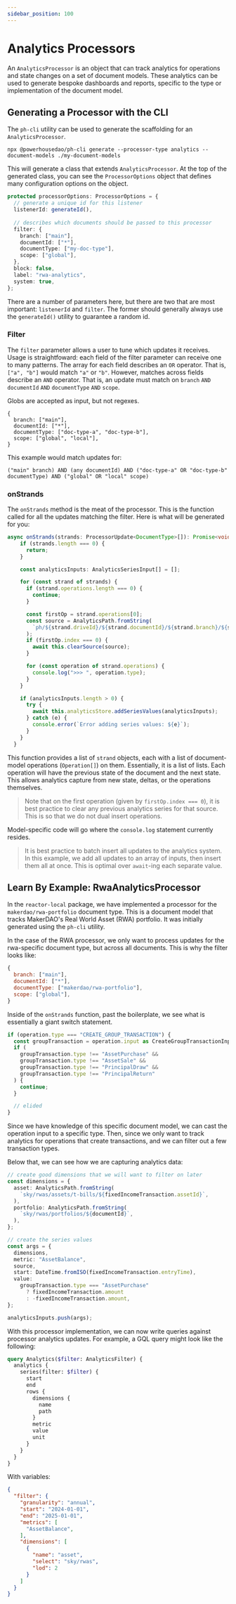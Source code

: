 ```yaml
---
sidebar_position: 100
---
```


# Analytics Processors

An `AnalyticsProcessor` is an object that can track analytics for operations and state changes on a set of document models. These analytics can be used to generate bespoke dashboards and reports, specific to the type or implementation of the document model.

## Generating a Processor with the CLI

The `ph-cli` utility can be used to generate the scaffolding for an `AnalyticsProcessor`.

```
npx @powerhousedao/ph-cli generate --processor-type analytics --document-models ./my-document-models
```

This will generate a class that extends `AnalyticsProcessor`. At the top of the generated class, you can see the `ProcessorOptions` object that defines many configuration options on the object.

```typescript
protected processorOptions: ProcessorOptions = {
  // generate a unique id for this listener
  listenerId: generateId(),
  
  // describes which documents should be passed to this processor
  filter: {
    branch: ["main"],
    documentId: ["*"],
    documentType: ["my-doc-type"],
    scope: ["global"],
  },
  block: false,
  label: "rwa-analytics",
  system: true,
};
```

There are a number of parameters here, but there are two that are most important: `listenerId` and `filter`. The former should generally always use the `generateId()` utility to guarantee a random id.

### Filter

The `filter` parameter allows a user to tune which updates it receives. Usage is straightfoward: each field of the filter parameter can receive one to many patterns. The array for each field describes an `OR` operator. That is, `["a", "b"]` would match `"a"` or `"b"`. However, matches across fields describe an `AND` operator. That is, an update must match on `branch` `AND` `documentId` `AND` `documentType` `AND` `scope`.

Globs are accepted as input, but not regexes.

```
{
  branch: ["main"],
  documentId: ["*"],
  documentType: ["doc-type-a", "doc-type-b"],
  scope: ["global", "local"],
}
```

This example would match updates for:

```
("main" branch) AND (any documentId) AND ("doc-type-a" OR "doc-type-b" documentType) AND ("global" OR "local" scope)
```

### onStrands

The `onStrands` method is the meat of the processor. This is the function called for all the updates matching the filter. Here is what will be generated for you:

```typescript
async onStrands(strands: ProcessorUpdate<DocumentType>[]): Promise<void> {
    if (strands.length === 0) {
      return;
    }

    const analyticsInputs: AnalyticsSeriesInput[] = [];

    for (const strand of strands) {
      if (strand.operations.length === 0) {
        continue;
      }

      const firstOp = strand.operations[0];
      const source = AnalyticsPath.fromString(
        `ph/${strand.driveId}/${strand.documentId}/${strand.branch}/${strand.scope}`,
      );
      if (firstOp.index === 0) {
        await this.clearSource(source);
      }

      for (const operation of strand.operations) {
        console.log(">>> ", operation.type);
      }
    }

    if (analyticsInputs.length > 0) {
      try {
        await this.analyticsStore.addSeriesValues(analyticsInputs);
      } catch (e) {
        console.error(`Error adding series values: ${e}`);
      }
    }
  }
```

This function provides a list of `strand` objects, each with a list of document-model operations (`Operation[]`) on them. Essentially, it is a list of lists. Each operation will have the previous state of the document and the next state. This allows analytics capture from new state, deltas, or the operations themselves.

> Note that on the first operation (given by `firstOp.index === 0`), it is best practice to clear any previous analytics series for that source. This is so that we do not dual insert operations.

Model-specific code will go where the `console.log` statement currently resides.

> It is best practice to batch insert all updates to the analytics system. In this example, we add all updates to an array of inputs, then insert them all at once. This is optimal over `await`-ing each separate value.

## Learn By Example: RwaAnalyticsProcessor

In the `reactor-local` package, we have implemented a processor for the `makerdao/rwa-portfolio` document type. This is a document model that tracks MakerDAO's Real World Asset (RWA) portfolio. It was initially generated using the `ph-cli` utility.

In the case of the RWA processor, we only want to process updates for the rwa-specific document type, but across all documents. This is why the filter looks like:

```js
{
  branch: ["main"],
  documentId: ["*"],
  documentType: ["makerdao/rwa-portfolio"],
  scope: ["global"],
}
```

Inside of the `onStrands` function, past the boilerplate, we see what is essentially a giant switch statement.

```typescript
if (operation.type === "CREATE_GROUP_TRANSACTION") {
  const groupTransaction = operation.input as CreateGroupTransactionInput;
  if (
    groupTransaction.type !== "AssetPurchase" &&
    groupTransaction.type !== "AssetSale" &&
    groupTransaction.type !== "PrincipalDraw" &&
    groupTransaction.type !== "PrincipalReturn"
  ) {
    continue;
  }

  // elided
}
```

Since we have knowledge of this specific document model, we can cast the operation input to a specific type. Then, since we only want to track analytics for operations that create transactions, and we can filter out a few transaction types.

Below that, we can see how we are capturing analytics data:

```typescript
// create good dimensions that we will want to filter on later
const dimensions = {
  asset: AnalyticsPath.fromString(
    `sky/rwas/assets/t-bills/${fixedIncomeTransaction.assetId}`,
  ),
  portfolio: AnalyticsPath.fromString(
    `sky/rwas/portfolios/${documentId}`,
  ),
};

// create the series values
const args = {
  dimensions,
  metric: "AssetBalance",
  source,
  start: DateTime.fromISO(fixedIncomeTransaction.entryTime),
  value:
    groupTransaction.type === "AssetPurchase"
      ? fixedIncomeTransaction.amount
      : -fixedIncomeTransaction.amount,
};

analyticsInputs.push(args);
```

With this processor implementation, we can now write queries against processor analytics updates. For example, a GQL query might look like the following:

```graphql
query Analytics($filter: AnalyticsFilter) {
  analytics {
    series(filter: $filter) {
      start
      end
      rows {
        dimensions {
          name
          path
        }
        metric
        value
        unit
      }
    }
  }
}
```

With variables:

```json
{
  "filter": {
    "granularity": "annual",
    "start": "2024-01-01",
    "end": "2025-01-01",
    "metrics": [
      "AssetBalance",
    ],
    "dimensions": [
      {
        "name": "asset",
        "select": "sky/rwas",
        "lod": 2
      }
    ]
  }
}
```
